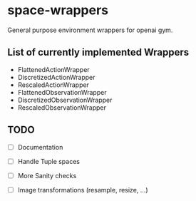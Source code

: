 # space-wrappers
General purpose environment wrappers for openai gym.

## List of currently implemented Wrappers
* FlattenedActionWrapper
* DiscretizedActionWrapper
* RescaledActionWrapper
* FlattenedObservationWrapper
* DiscretizedObservationWrapper
* RescaledObservationWrapper


## TODO
- [ ] Documentation
- [ ] Handle Tuple spaces
- [ ] More Sanity checks
- [ ] Image transformations (resample, resize, ...)

